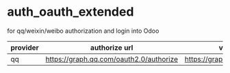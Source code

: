 # auth_oauth_extended

for qq/weixin/weibo authorization and login into Odoo

provider | authorize url | validation url | user detail url
--------|-------------|-----------|--------------
qq | https://graph.qq.com/oauth2.0/authorize | https://graph.qq.com/oauth2.0/me | https://graph.qq.com/oauth2.0/get_user_info
